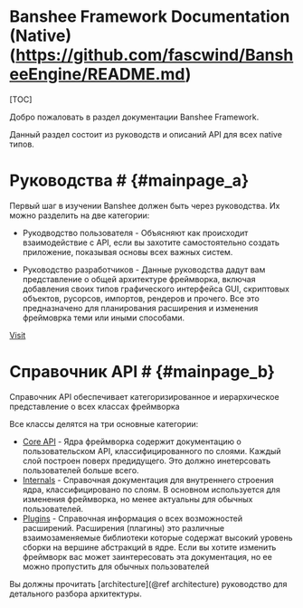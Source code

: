 Banshee Framework Documentation (Native)						(https://github.com/fascwind/BansheeEngine/README.md)
===============

[TOC]

Добро пожаловать в раздел документации Banshee Framework.

Данный раздел состоит из руководств и описаний API для всех native типов.

# Руководства # {#mainpage_a}

Первый шаг в изучении Banshee должен быть через руководства. Их можно разделить на две категории:

- Рукодводство пользователя - Объясняют как происходит взаимодействие с API, если вы захотите самостоятельно создать приложение, показывая основы всех важных систем.

- Руководство разработчиков - Данные руководства дадут вам представление о общей архитектуре фреймворка, включая добавления своих типов графического интерфейса GUI, скриптовых объектов, русорсов, импортов, рендеров и прочего. Все это предназначено для планирования расширения и изменения фреймоврка теми или иными способами.

[Visit](manuals.md) 
 
# Справочник API # {#mainpage_b}

Справочник API обеспечивает категоризированное и иерархическое представление о всех классах фреймворка


Все классы делятся на три основные категории:
 - <a class="el" href="group___layers.html">Core API</a> - Ядра фреймворка содержит документацию о пользовательском API, классифицированного по слоями. Каждый слой построен поверх предидущего. Это должно инетерсовать пользователей больше всего.
 - <a class="el" href="group___internals.html">Internals</a> - Справочная документация для внутреннего строения ядра, классифицировано по слоям. В основном используется для изменения фреймворка, но менее актуальны для обычных пользователей.
 - <a class="el" href="plugins.md">Plugins</a> - Справочная информация о всех возможностей расширений. Расширения (плагины) это различные взаимозаменяемые библиотеки которые содержат высокий уровень сборки на вершине абстракций в ядре. Если вы хотите изменить фреймворк вас может заинтересовать эта документация, но ее можно пропустить для обычных пользователей
 
Вы должны прочитать [architecture](@ref architecture) руководство для детального разбора архитектуры.